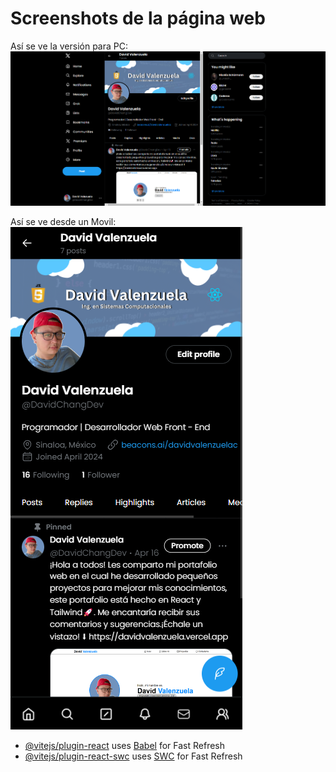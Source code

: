 # Screenshots de la página web

Así se ve la versión para PC:
<br>
![Screenshot PC](https://github.com/davidvchang/Clon-Profile-X/blob/main/src/assets/img/screenshots/screenshot_PC.png?raw=true)

Así se ve desde un Movil:
<br>
![Screenshot PC](https://github.com/davidvchang/Clon-Profile-X/blob/main/src/assets/img/screenshots/screenshot_Movil.png?raw=true)

- [@vitejs/plugin-react](https://github.com/vitejs/vite-plugin-react/blob/main/packages/plugin-react/README.md) uses [Babel](https://babeljs.io/) for Fast Refresh
- [@vitejs/plugin-react-swc](https://github.com/vitejs/vite-plugin-react-swc) uses [SWC](https://swc.rs/) for Fast Refresh
